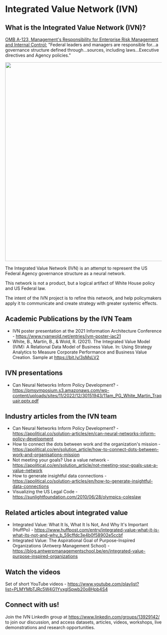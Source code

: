 
<html>
<head><h1>Integrated Value Network (IVN)</h1></head>

<body>

<h2>What is the Integrated Value Network (IVN)?</h2>

<p><a href="https://www.whitehouse.gov/wp-content/uploads/legacy_drupal_files/omb/memoranda/2016/m-16-17.pdf">OMB A-123, Management's Responsibility for Enterprise Risk Management and Internal Control:</a> "Federal leaders and managers are responsible for...a governance structure defined through...sources, including laws...Executive directives and Agency policies."</p>

<p><a href="https://basilwhite.com/ivn/IVNRegulatoryEcosystem.png"><img src="https://basilwhite.com/ivn/IVNRegulatoryEcosystem.png" width=640></a></p>

<p>The Integrated Value Network (IVN) is an attempt to represent the US Federal Agency governance structure as a neural network.
</p>
<p>
This network is not a product, but a logical artifact of White House policy and US Federal law.
</p>
<p>
The intent of the IVN project is to refine this network, and help policymakers apply it to communicate and create strategy with greater systemic effects. 
</p>

<h2>Academic Publications by the IVN Team</h2>
<ul>
<li>IVN poster presentation at the 2021 Information Architecture Conference - <a href="https://www.ryanwold.net/entries/ivm-poster-iac21">https://www.ryanwold.net/entries/ivm-poster-iac21</a></li>
<li>White, B., Martin, B., & Wold, R. (2021). The Integrated Value Model (IVM): A Relational Data Model of Business Value. In: Using Strategy Analytics to Measure Corporate Performance and Business Value Creation. Sample at <a href="https://bit.ly/3sMsLV2">https://bit.ly/3sMsLV2</a></li>
</ul>


<h2>IVN presentations</h2>
<ul>
<li>Can Neural Networks Inform Policy Development? - <a href="https://pmsymposium.s3.amazonaws.com/wp-content/uploads/sites/11/2022/12/30151943/11am_PG_White_Martin_Traquair.pptx.pdf">https://pmsymposium.s3.amazonaws.com/wp-content/uploads/sites/11/2022/12/30151943/11am_PG_White_Martin_Traquair.pptx.pdf</a></li>
</ul>

<h2>Industry articles from the IVN team</h2>
<ul>
<li>Can Neural Networks Inform Policy Development? - <a href="https://apolitical.co/solution-articles/en/can-neural-networks-inform-policy-development">https://apolitical.co/solution-articles/en/can-neural-networks-inform-policy-development</a></li>
<li>How to connect the dots between work and the organization's mission  - <a href="https://apolitical.co/en/solution_article/how-to-connect-dots-between-work-and-organisations-mission">https://apolitical.co/en/solution_article/how-to-connect-dots-between-work-and-organisations-mission</a></li>
<li>Not meeting your goals? Use a value network - <a href="https://apolitical.co/en/solution_article/not-meeting-your-goals-use-a-value-network">https://apolitical.co/en/solution_article/not-meeting-your-goals-use-a-value-network</a></li>
<li>How to generate insightful data connections - <a href="https://apolitical.co/solution-articles/en/how-to-generate-insightful-data-connections">https://apolitical.co/solution-articles/en/how-to-generate-insightful-data-connections</a></li>
<li>Visualizing the US Legal Code - <a href="https://sunlightfoundation.com/2010/06/28/olympics-coleslaw">https://sunlightfoundation.com/2010/06/28/olympics-coleslaw</a></li>
</ul>

<h2>Related articles about integrated value</h2>
<ul>
<li>Integrated Value: What It Is, What It Is Not, And Why It's Important (HuffPo) - <a href="https://www.huffpost.com/entry/integrated-value-what-it-is-what-its-not-and-why_b_59cffdc3e4b0f58902e5ccbf">https://www.huffpost.com/entry/integrated-value-what-it-is-what-its-not-and-why_b_59cffdc3e4b0f58902e5ccbf</a></li>
<li>Integrated Value: The Aspirational Goal of Purpose-Inspired Organizations (Antwerp Management School) - <a href="https://blog.antwerpmanagementschool.be/en/integrated-value-purpose-inspired-organizations"</a>https://blog.antwerpmanagementschool.be/en/integrated-value-purpose-inspired-organizations</a></li>
</ul>

<h2>Watch the videos</h2>

<p class="join">Set of short YouTube videos - <a href="https://www.youtube.com/playlist?list=PLMYMbTJRc5W4G1YyxgISpwb20o8Hpb4S4">https://www.youtube.com/playlist?list=PLMYMbTJRc5W4G1YyxgISpwb20o8Hpb4S4</a></p>



<h2>Connect with us!</h2>

<p class="join">Join the IVN LinkedIn group at <a href="https://www.linkedin.com/groups/13929142/">https://www.linkedin.com/groups/13929142/</a> to join our discussion, and access datasets, articles, videos, workshops, live demonstrations and research opportunities.</p>

</body>

</html>
